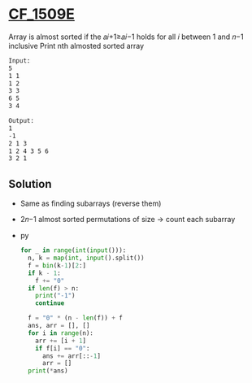 # [CF_1509E](https://codeforces.com/contest/1509/E)

Array is almost sorted if the 𝑎𝑖+1≥𝑎𝑖−1 holds for all 𝑖 between 1 and 𝑛−1 inclusive
Print nth almosted sorted array

```txt
Input:
5
1 1
1 2
3 3
6 5
3 4

Output:
1
-1
2 1 3
1 2 4 3 5 6
3 2 1
```

## Solution

* Same as finding subarrays (reverse them)
* 2𝑛−1 almost sorted permutations of size -> count each subarray

* py

  ```py
  for _ in range(int(input())):
    n, k = map(int, input().split())
    f = bin(k-1)[2:]
    if k - 1:
      f += "0"
    if len(f) > n:
      print("-1")
      continue

    f = "0" * (n - len(f)) + f
    ans, arr = [], []
    for i in range(n):
      arr += [i + 1]
      if f[i] == "0":
        ans += arr[::-1]
        arr = []
    print(*ans)
  ```
